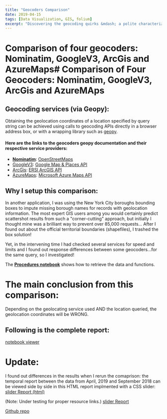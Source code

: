 ```yaml
---
title: "Geocoders Comparison"
date: 2019-04-15
tags: [Data Visualization, GIS, folium]
excerpt: "Discovering the geocoding quirks &mdash; a polite characterization&mdash; in Nominatim, GoogleV3, ArcGis and AzureMaps APIs."
---
```


# Comparison of four geocoders: Nominatim, GoogleV3, ArcGis and AzureMaps# Comparison of Four Geocoders: Nominatim, GoogleV3, ArcGis and AzureMAps

## Geocoding services (via Geopy):

Obtaining the geolocation coordinates of a location specified by query string can be achieved using calls to geocoding APIs directly in a browser address box, or with
a wrapping library such as [geopy](https://geopy.readthedocs.io/en/stable/).

#### Here are the links to the geocoders geopy documentation and their respective service providers:
*  [**Nominatim**](https://geopy.readthedocs.io/en/stable/#Nominatim): [OpenStreetMaps](https://wiki.openstreetmap.org/wiki/Using_OpenStreetMap)
*  [GoogleV3](https://geopy.readthedocs.io/en/stable/#googlev3): [Google Map & Places API](https://developers.google.com/maps/documentation/geocoding/start)
*  [ArcGis](https://geopy.readthedocs.io/en/stable/#ArcGis): [ERSI ArcGIS API](https://developers.arcgis.com/rest/geocode/api-reference/overview-world-geocoding-service.htm)
*  [AzureMaps](https://geopy.readthedocs.io/en/stable/#azuremaps): [Microsoft Azure Maps API](https://docs.microsoft.com/en-us/azure/azure-maps/index)


## Why I setup this comparison:
In another application, I was using the New York City boroughs bounding boxes to impute missing borough names for records with geolocation information. 
The most expert GIS users among you would certainly predict scattershot results from such a "corner-cutting" approach, but initially I thought mine was a brilliant way to prevent over 85,000 requests...
After I found out about the official territorial boundaries (shapefiles), I trashed the box solution!  

Yet, in the intervening time I had checked several services for speed and limits and I found out response differences between some geocoders...for the same query, so I investigated!

The [**Procedures notebook**](https://github.com/CatChenal/Geocoders_Comparison/notebooks/Procedures.ipnyb) shows how to retrieve the data and functions.

# The main conclusion from this comparison:
Depending on the geolocating service used AND the location queried, the geolocation coordinates will be WRONG. 

## Following is the complete report: 
[notebook viewer](https://nbviewer.jupyter.org/github/CatChenal/Geocoders_Comparison/blob/master/GeocodersComparison/report/Report.ipynb)


# Update:

I found out differences in the results when I rerun the comaprison: the temporal report between the data from April, 2019 and September 2018 can be viewed side by side in this HTML report implmented with a CSS slider:
[slider Report (html)](./sliderReport.html)

(Note: Under testing for proper resource links.)
<a href="sliderReport.html" target="_blank">slider Report</a>

[Github repo](https://github.com/CatChenal/Geocoders_Comparison)
